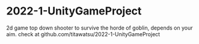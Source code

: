 # 2022-1-UnityGameProject
2d game top down shooter
to survive the horde of goblin, depends on your aim. 
check at github.com/titawatsu/2022-1-UnityGameProject

